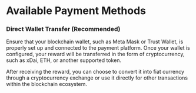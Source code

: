 # Available Payment Methods





### **Direct Wallet Transfer (Recommended)**

Ensure that your blockchain wallet, such as Meta Mask or Trust Wallet, is properly set up and connected to the payment platform. Once your wallet is configured, your reward will be transferred in the form of cryptocurrency, such as xDai, ETH, or another supported token.&#x20;

After receiving the reward, you can choose to convert it into fiat currency through a cryptocurrency exchange or use it directly for other transactions within the blockchain ecosystem.





